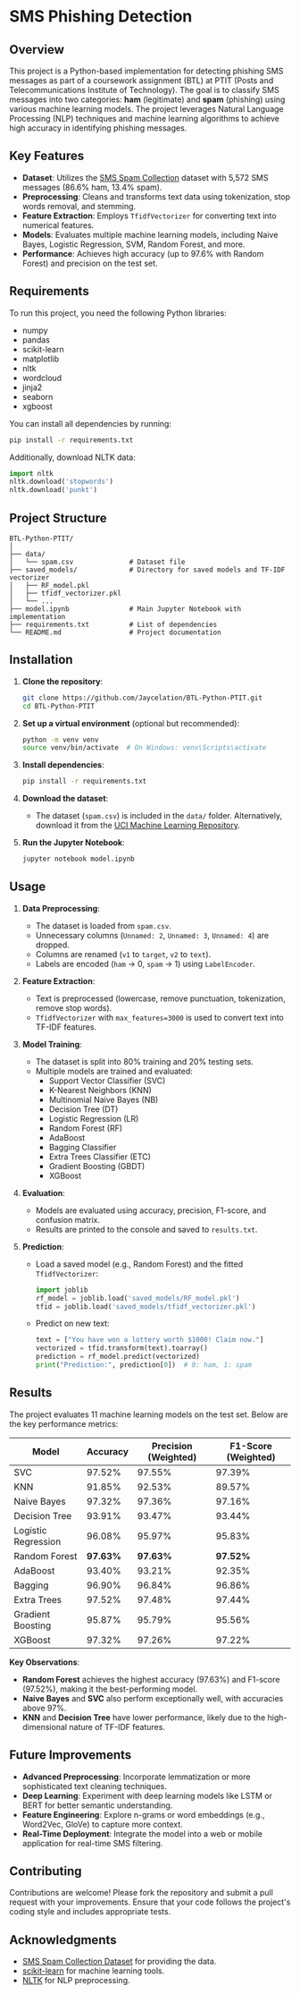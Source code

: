 # SMS Phishing Detection

## Overview

This project is a Python-based implementation for detecting phishing SMS messages as part of a coursework assignment (BTL) at PTIT (Posts and Telecommunications Institute of Technology). The goal is to classify SMS messages into two categories: **ham** (legitimate) and **spam** (phishing) using various machine learning models. The project leverages Natural Language Processing (NLP) techniques and machine learning algorithms to achieve high accuracy in identifying phishing messages.

## Key Features

- **Dataset**: Utilizes the [SMS Spam Collection](https://archive.ics.uci.edu/ml/datasets/sms+spam+collection) dataset with 5,572 SMS messages (86.6% ham, 13.4% spam).
- **Preprocessing**: Cleans and transforms text data using tokenization, stop words removal, and stemming.
- **Feature Extraction**: Employs `TfidfVectorizer` for converting text into numerical features.
- **Models**: Evaluates multiple machine learning models, including Naive Bayes, Logistic Regression, SVM, Random Forest, and more.
- **Performance**: Achieves high accuracy (up to 97.6% with Random Forest) and precision on the test set.

## Requirements

To run this project, you need the following Python libraries:

- numpy
- pandas
- scikit-learn
- matplotlib
- nltk
- wordcloud
- jinja2
- seaborn
- xgboost

You can install all dependencies by running:

```bash
pip install -r requirements.txt
```

Additionally, download NLTK data:

```python
import nltk
nltk.download('stopwords')
nltk.download('punkt')
```

## Project Structure

```
BTL-Python-PTIT/
│
├── data/
│   └── spam.csv              # Dataset file
├── saved_models/             # Directory for saved models and TF-IDF vectorizer
│   ├── RF_model.pkl
│   ├── tfidf_vectorizer.pkl
│   └── ...
├── model.ipynb               # Main Jupyter Notebook with implementation
├── requirements.txt          # List of dependencies
└── README.md                 # Project documentation
```

## Installation

1. **Clone the repository**:

   ```bash
   git clone https://github.com/Jaycelation/BTL-Python-PTIT.git
   cd BTL-Python-PTIT
   ```

2. **Set up a virtual environment** (optional but recommended):

   ```bash
   python -m venv venv
   source venv/bin/activate  # On Windows: venv\Scripts\activate
   ```

3. **Install dependencies**:

   ```bash
   pip install -r requirements.txt
   ```

4. **Download the dataset**:

   - The dataset (`spam.csv`) is included in the `data/` folder. Alternatively, download it from the [UCI Machine Learning Repository](https://archive.ics.uci.edu/ml/datasets/sms+spam+collection).

5. **Run the Jupyter Notebook**:

   ```bash
   jupyter notebook model.ipynb
   ```

## Usage

1. **Data Preprocessing**:

   - The dataset is loaded from `spam.csv`.
   - Unnecessary columns (`Unnamed: 2`, `Unnamed: 3`, `Unnamed: 4`) are dropped.
   - Columns are renamed (`v1` to `target`, `v2` to `text`).
   - Labels are encoded (`ham` → 0, `spam` → 1) using `LabelEncoder`.

2. **Feature Extraction**:

   - Text is preprocessed (lowercase, remove punctuation, tokenization, remove stop words).
   - `TfidfVectorizer` with `max_features=3000` is used to convert text into TF-IDF features.

3. **Model Training**:

   - The dataset is split into 80% training and 20% testing sets.
   - Multiple models are trained and evaluated:
     - Support Vector Classifier (SVC)
     - K-Nearest Neighbors (KNN)
     - Multinomial Naive Bayes (NB)
     - Decision Tree (DT)
     - Logistic Regression (LR)
     - Random Forest (RF)
     - AdaBoost
     - Bagging Classifier
     - Extra Trees Classifier (ETC)
     - Gradient Boosting (GBDT)
     - XGBoost

4. **Evaluation**:

   - Models are evaluated using accuracy, precision, F1-score, and confusion matrix.
   - Results are printed to the console and saved to `results.txt`.

5. **Prediction**:

   - Load a saved model (e.g., Random Forest) and the fitted `TfidfVectorizer`:

     ```python
     import joblib
     rf_model = joblib.load('saved_models/RF_model.pkl')
     tfid = joblib.load('saved_models/tfidf_vectorizer.pkl')
     ```

   - Predict on new text:

     ```python
     text = ["You have won a lottery worth $1000! Claim now."]
     vectorized = tfid.transform(text).toarray()
     prediction = rf_model.predict(vectorized)
     print("Prediction:", prediction[0])  # 0: ham, 1: spam
     ```

## Results

The project evaluates 11 machine learning models on the test set. Below are the key performance metrics:

| Model             | Accuracy | Precision (Weighted) | F1-Score (Weighted) |
|-------------------|----------|---------------------|---------------------|
| SVC               | 97.52%   | 97.55%              | 97.39%              |
| KNN               | 91.85%   | 92.53%              | 89.57%              |
| Naive Bayes       | 97.32%   | 97.36%              | 97.16%              |
| Decision Tree     | 93.91%   | 93.47%              | 93.44%              |
| Logistic Regression | 96.08%   | 95.97%              | 95.83%              |
| Random Forest     | **97.63%** | **97.63%**          | **97.52%**          |
| AdaBoost          | 93.40%   | 93.21%              | 92.35%              |
| Bagging           | 96.90%   | 96.84%              | 96.86%              |
| Extra Trees       | 97.52%   | 97.48%              | 97.44%              |
| Gradient Boosting | 95.87%   | 95.79%              | 95.56%              |
| XGBoost           | 97.32%   | 97.26%              | 97.22%              |

**Key Observations**:

- **Random Forest** achieves the highest accuracy (97.63%) and F1-score (97.52%), making it the best-performing model.
- **Naive Bayes** and **SVC** also perform exceptionally well, with accuracies above 97%.
- **KNN** and **Decision Tree** have lower performance, likely due to the high-dimensional nature of TF-IDF features.

## Future Improvements

- **Advanced Preprocessing**: Incorporate lemmatization or more sophisticated text cleaning techniques.
- **Deep Learning**: Experiment with deep learning models like LSTM or BERT for better semantic understanding.
- **Feature Engineering**: Explore n-grams or word embeddings (e.g., Word2Vec, GloVe) to capture more context.
- **Real-Time Deployment**: Integrate the model into a web or mobile application for real-time SMS filtering.

## Contributing

Contributions are welcome! Please fork the repository and submit a pull request with your improvements. Ensure that your code follows the project's coding style and includes appropriate tests.

## Acknowledgments

- [SMS Spam Collection Dataset](https://archive.ics.uci.edu/ml/datasets/sms+spam+collection) for providing the data.
- [scikit-learn](https://scikit-learn.org/) for machine learning tools.
- [NLTK](https://www.nltk.org/) for NLP preprocessing.

